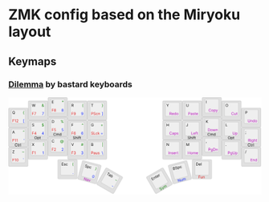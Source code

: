 # ZMK config based on the Miryoku layout

## Keymaps

### [Dilemma](https://bastardkb.com/dilemma/) by bastard keyboards

![Dilemma Miryoku layout](docs/dilemma.svg)
